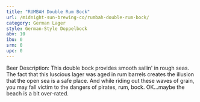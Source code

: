 ```yaml
---
title: "RUMBAH Double Rum Bock"
url: /midnight-sun-brewing-co/rumbah-double-rum-bock/
category: German Lager
style: German-Style Doppelbock
abv: 10
ibu: 0
srm: 0
upc: 0
---
```

Beer Description:
This double bock provides smooth sailin' in rough seas. The fact that this luscious lager was aged in rum barrels creates the illusion that the open sea is a safe place. And while riding out these waves of grain, you may fall victim to the dangers of pirates, rum, bock. OK...maybe the beach is a bit over-rated.
